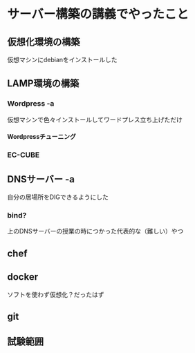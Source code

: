 サーバー構築の講義でやったこと
==================================

## 仮想化環境の構築
仮想マシンにdebianをインストールした
## LAMP環境の構築

### Wordpress -a
仮想マシンで色々インストールしてワードプレス立ち上げただけ

#### Wordpressチューニング

### EC-CUBE

## DNSサーバー -a
自分の居場所をDIGできるようにした

### bind?
上のDNSサーバーの授業の時につかった代表的な（難しい）やつ

## chef

## docker
ソフトを使わず仮想化？だったはず

## git

## 試験範囲

